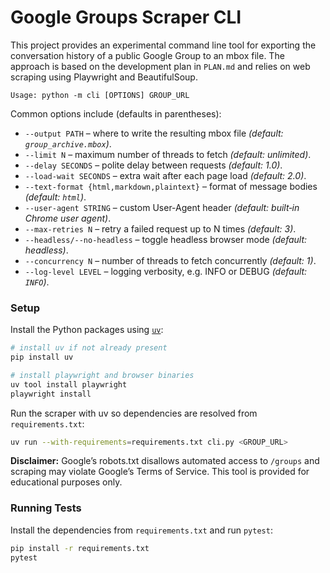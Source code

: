 # Google Groups Scraper CLI

This project provides an experimental command line tool for exporting the
conversation history of a public Google Group to an mbox file. The approach is
based on the development plan in `PLAN.md` and relies on web scraping using
Playwright and BeautifulSoup.

```
Usage: python -m cli [OPTIONS] GROUP_URL
```

Common options include (defaults in parentheses):

- `--output PATH` – where to write the resulting mbox file *(default: `group_archive.mbox`)*.
- `--limit N` – maximum number of threads to fetch *(default: unlimited)*.
- `--delay SECONDS` – polite delay between requests *(default: 1.0)*.
- `--load-wait SECONDS` – extra wait after each page load *(default: 2.0)*.
- `--text-format {html,markdown,plaintext}` – format of message bodies *(default: `html`)*.
- `--user-agent STRING` – custom User-Agent header *(default: built‑in Chrome user agent)*.
- `--max-retries N` – retry a failed request up to N times *(default: 3)*.
- `--headless/--no-headless` – toggle headless browser mode *(default: headless)*.
- `--concurrency N` – number of threads to fetch concurrently *(default: 1)*.
- `--log-level LEVEL` – logging verbosity, e.g. INFO or DEBUG *(default: `INFO`)*.

### Setup

Install the Python packages using [`uv`](https://github.com/astral-sh/uv):

```bash
# install uv if not already present
pip install uv

# install playwright and browser binaries
uv tool install playwright
playwright install
```

Run the scraper with uv so dependencies are resolved from `requirements.txt`:

```bash
uv run --with-requirements=requirements.txt cli.py <GROUP_URL>
```

**Disclaimer:** Google’s robots.txt disallows automated access to `/groups` and
scraping may violate Google’s Terms of Service. This tool is provided for
educational purposes only.

### Running Tests

Install the dependencies from `requirements.txt` and run `pytest`:

```bash
pip install -r requirements.txt
pytest
```
